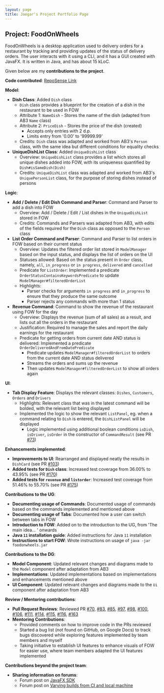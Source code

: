 ```yaml
---
layout: page
title: Jaegar's Project Portfolio Page
---
```


## Project: FoodOnWheels

FoodOnWheels is a desktop application used to delivery orders for a restaurant by tracking and providing updates of the status of delivery orders. The user interacts with it using a CLI, and it has a GUI created with JavaFX. It is written in Java, and has about 15 kLoC.

Given below are my **contributions to the project**.

**Code contributed**: [RepoSense Link](https://nus-cs2103-ay2122s2.github.io/tp-dashboard/?search=jaegarpoon&breakdown=true&sort=groupTitle&sortWithin=title&since=2022-02-18&timeframe=commit&mergegroup=&groupSelect=groupByRepos&checkedFileTypes=docs~functional-code~test-code~other)

**Model**:
* **Dish Class**: Added `Dish` class
  * `Dish` class provides a blueprint for the creation of a dish in the restaurant to be
  used in FOW
  * Attribute 1: `NameDish` - Stores the name of the dish (adapted from AB3 `Name` class)
  * Attribute 2: `PriceDish` - Stores the price of the dish (created) 
    * Accepts only entries with 2 d.p.
    * Limits entry from '0.00' to '99999.99'
  * Credits: `Dish` class was adapted and worked from AB3's `Person` class, with the same idea
  but different conditions for equality checks
* **UniqueDishList Class**: Added `UniqueDishList` class
  * Overview: `UniqueDishList` class provides a list which stores all unique dishes added into FOW,
  with its uniqueness quantified by `Dish#isSameDish(Dish)`
  * Credits: `UniqueDishList` class was adapted and worked from AB3's `UniquePersonList` class, for the
  purpose of storing dishes instead of persons


**Logic**:
* **Add / Delete / Edit Dish Command and Parser**: Command and Parser to add a dish into FOW
  * Overview: Add / Delete / Edit / List dishes in the `UniqueDishList` stored in FOW
  * Credits: Commands and Parsers was adapted from AB3, with edits of the fields required for the `Dish` class as opposed
  to the `Person` class
* **List Order Command and Parser**: Command and Parser to list orders in FOW based on their current status
  * Overview: Updates the filtered order list stored in `ModelManager` based on the input status,
  and displays the list of orders on the UI
  * Statuses allowed: Based on the status present in `Order` class, namely, `all`, 
  `in_progress` or `in progress`, `delivered` and `cancelled`
  * Predicate for `ListOrder`: Implemented a predicate `OrderStatusContainsKeywordsPredicate` 
  to update `ModelManager#filteredOrderList`
  * Highlights: 
    * Parser checks for arguments `in progress` and `in_progress` to ensure that they produce the
    same outcome
    * Parser rejects any commands with more than 1 status 
* **Revenue Command**: Command to show the revenue of the restaurant using FOW for the day
  * Overview: Displays the revenue (sum of all sales) as a result, and lists out all the orders
  in the restaurant
  * Justification: Required to manage the sales and report the daily earnings for the restaurant
  * Predicate for getting orders from current date AND status is delivered: Implemented a predicate
  `OrderDeliveredAndFromDatePredicate`
    * Predicate updates `ModelManager#filteredOrderList` to orders from the current date AND status 
    delivered
    * Streams the orders and sums up the revenue
    * Then updates `ModelManager#filteredOrderList` to show all orders again
    
**UI**:
* **Tab Display Feature**: Displays the relevant classes: `Dishes`, `Customers`, `Orders` and `Drivers`
  * Highlights: Relevant class that was in the latest command will be bolded, with the relevant list being
    displayed
  * Implemented the logic to show the relevant `ListPanel`, eg. when a command relating to `Dish` is 
  entered, the `DishListPanel` will be displayed
    * Logic implemented using additional boolean conditions `isDish`, `isDriver`, `isOrder` in the 
    constructor of `CommandResult` (see PR [\#73](https://github.com/AY2122S2-CS2103-F10-2/tp/pull/73))

**Enhancements implemented**:
* **Improvements to UI**: Rearranged and displayed neatly the results in `DishCard` (see PR [\#103](https://github.com/AY2122S2-CS2103-F10-2/tp/pull/103))
* **Added tests for `Dish` class**: Increased test coverage from 36.00% to 43.95% (see PR [\#170](https://github.com/AY2122S2-CS2103-F10-2/tp/pull/170))
* **Added tests for `revenue` and `listorder`**: Increased test coverage from 51.46% to 55.70% (see PR [\#175](https://github.com/AY2122S2-CS2103-F10-2/tp/pull/175))

**Contributions to the UG**:
* **Documenting usage of Commands**: Documented usage of commands based on the commands implemented and mentioned
above
* **Documenting usage of Tabs**: Documented how a user can switch between tabs in FOW
* **Introduction to FOW**: Added on to the introduction to the UG, from 'The main idea... ' onwards
* **Java `11` installation guide**: Added instructions for Java `11` installation
* **Instructions to start FOW**: Wrote instructions on usage of `java -jar foodonwheels.jar`

**Contributions to the DG**:
* **Model Component**: Updated relevant changes and diagrams made to the `Model` component after adaptation from AB3
* **Implementations**: Updated implementations based on implementations and enhancements mentioned above
* **UI Component**: Updated relevant changes and diagrams made to the `Ui` component after adaptation from AB3

**Review / Mentoring contributions**:
* **Pull Request Reviews**: Reviewed PR [\#70](https://github.com/AY2122S2-CS2103-F10-2/tp/pull/70), [\#83](https://github.com/AY2122S2-CS2103-F10-2/tp/pull/83), 
[\#85](https://github.com/AY2122S2-CS2103-F10-2/tp/pull/85), [\#97](https://github.com/AY2122S2-CS2103-F10-2/tp/pull/97), [\#98](https://github.com/AY2122S2-CS2103-F10-2/tp/pull/98), 
[\#100](https://github.com/AY2122S2-CS2103-F10-2/tp/pull/100), [\#106](https://github.com/AY2122S2-CS2103-F10-2/tp/pull/106), [\#111](https://github.com/AY2122S2-CS2103-F10-2/tp/pull/111), 
[\#114](https://github.com/AY2122S2-CS2103-F10-2/tp/pull/114), [\#115](https://github.com/AY2122S2-CS2103-F10-2/tp/pull/115), [\#116](https://github.com/AY2122S2-CS2103-F10-2/tp/pull/116), 
[\#163](https://github.com/AY2122S2-CS2103-F10-2/tp/pull/163)
* **Mentoring Contributions**: 
  * Provided comments on how to improve code in the PRs reviewed
  * Started a bug list (not found on GitHub, on Google Docs) to track bugs discovered while exploring
  features implemented by team members and myself
  * Taking initiative to establish UI features to enhance visuals of FOW for easier use, where team members
  adapted the UI features implemented

**Contributions beyond the project team**:
* **Sharing information on forums**: 
  * Forum post on [JavaFX SDK](https://github.com/nus-cs2103-AY2122S2/forum/issues/66)
  * Forum post on [Varying builds from CI and local machine](https://github.com/nus-cs2103-AY2122S2/forum/issues/122)


